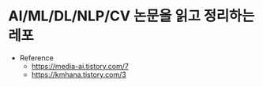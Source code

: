 # AI/ML/DL/NLP/CV 논문을 읽고 정리하는 레포

- Reference
    - https://media-ai.tistory.com/7
    - https://kmhana.tistory.com/3

